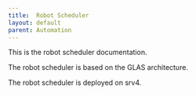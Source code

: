 ```yaml
---
title:  Robot Scheduler
layout: default
parent: Automation
---
```


This is the robot scheduler documentation.

The robot scheduler is based on the GLAS architecture.

The robot scheduler is deployed on srv4.
